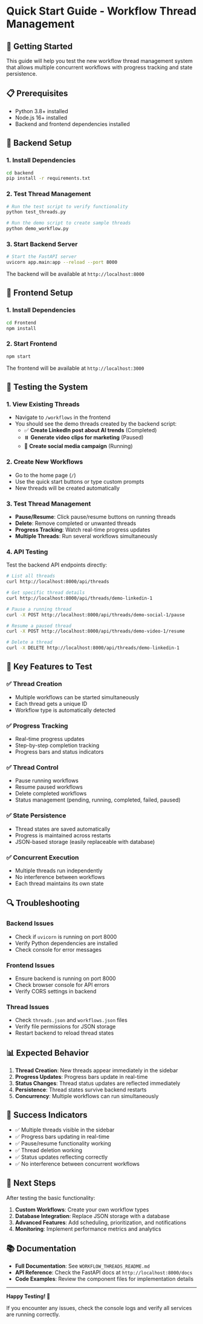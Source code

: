 # Quick Start Guide - Workflow Thread Management

## 🚀 Getting Started

This guide will help you test the new workflow thread management system that allows multiple concurrent workflows with progress tracking and state persistence.

## 📋 Prerequisites

- Python 3.8+ installed
- Node.js 16+ installed
- Backend and frontend dependencies installed

## 🔧 Backend Setup

### 1. Install Dependencies
```bash
cd backend
pip install -r requirements.txt
```

### 2. Test Thread Management
```bash
# Run the test script to verify functionality
python test_threads.py

# Run the demo script to create sample threads
python demo_workflow.py
```

### 3. Start Backend Server
```bash
# Start the FastAPI server
uvicorn app.main:app --reload --port 8000
```

The backend will be available at `http://localhost:8000`

## 🎨 Frontend Setup

### 1. Install Dependencies
```bash
cd Frontend
npm install
```

### 2. Start Frontend
```bash
npm start
```

The frontend will be available at `http://localhost:3000`

## 🧪 Testing the System

### 1. View Existing Threads
- Navigate to `/workflows` in the frontend
- You should see the demo threads created by the backend script:
  - ✅ **Create LinkedIn post about AI trends** (Completed)
  - ⏸️ **Generate video clips for marketing** (Paused)
  - 🔄 **Create social media campaign** (Running)

### 2. Create New Workflows
- Go to the home page (`/`)
- Use the quick start buttons or type custom prompts
- New threads will be created automatically

### 3. Test Thread Management
- **Pause/Resume**: Click pause/resume buttons on running threads
- **Delete**: Remove completed or unwanted threads
- **Progress Tracking**: Watch real-time progress updates
- **Multiple Threads**: Run several workflows simultaneously

### 4. API Testing
Test the backend API endpoints directly:

```bash
# List all threads
curl http://localhost:8000/api/threads

# Get specific thread details
curl http://localhost:8000/api/threads/demo-linkedin-1

# Pause a running thread
curl -X POST http://localhost:8000/api/threads/demo-social-1/pause

# Resume a paused thread
curl -X POST http://localhost:8000/api/threads/demo-video-1/resume

# Delete a thread
curl -X DELETE http://localhost:8000/api/threads/demo-linkedin-1
```

## 🎯 Key Features to Test

### ✅ Thread Creation
- Multiple workflows can be started simultaneously
- Each thread gets a unique ID
- Workflow type is automatically detected

### ✅ Progress Tracking
- Real-time progress updates
- Step-by-step completion tracking
- Progress bars and status indicators

### ✅ Thread Control
- Pause running workflows
- Resume paused workflows
- Delete completed workflows
- Status management (pending, running, completed, failed, paused)

### ✅ State Persistence
- Thread states are saved automatically
- Progress is maintained across restarts
- JSON-based storage (easily replaceable with database)

### ✅ Concurrent Execution
- Multiple threads run independently
- No interference between workflows
- Each thread maintains its own state

## 🔍 Troubleshooting

### Backend Issues
- Check if `uvicorn` is running on port 8000
- Verify Python dependencies are installed
- Check console for error messages

### Frontend Issues
- Ensure backend is running on port 8000
- Check browser console for API errors
- Verify CORS settings in backend

### Thread Issues
- Check `threads.json` and `workflows.json` files
- Verify file permissions for JSON storage
- Restart backend to reload thread states

## 📊 Expected Behavior

1. **Thread Creation**: New threads appear immediately in the sidebar
2. **Progress Updates**: Progress bars update in real-time
3. **Status Changes**: Thread status updates are reflected immediately
4. **Persistence**: Thread states survive backend restarts
5. **Concurrency**: Multiple workflows can run simultaneously

## 🎉 Success Indicators

- ✅ Multiple threads visible in the sidebar
- ✅ Progress bars updating in real-time
- ✅ Pause/resume functionality working
- ✅ Thread deletion working
- ✅ Status updates reflecting correctly
- ✅ No interference between concurrent workflows

## 🔗 Next Steps

After testing the basic functionality:

1. **Custom Workflows**: Create your own workflow types
2. **Database Integration**: Replace JSON storage with a database
3. **Advanced Features**: Add scheduling, prioritization, and notifications
4. **Monitoring**: Implement performance metrics and analytics

## 📚 Documentation

- **Full Documentation**: See `WORKFLOW_THREADS_README.md`
- **API Reference**: Check the FastAPI docs at `http://localhost:8000/docs`
- **Code Examples**: Review the component files for implementation details

---

**Happy Testing! 🚀**

If you encounter any issues, check the console logs and verify all services are running correctly.
